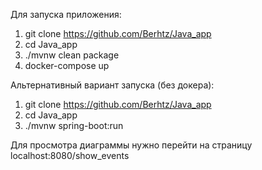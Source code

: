 Для запуска приложения:

1. git clone https://github.com/Berhtz/Java_app
2. cd Java_app
3. ./mvnw clean package
4. docker-compose up

Альтернативный вариант запуска (без докера):

1. git clone https://github.com/Berhtz/Java_app
2. cd Java_app
3. ./mvnw spring-boot:run

Для просмотра диаграммы нужно перейти на страницу localhost:8080/show_events
